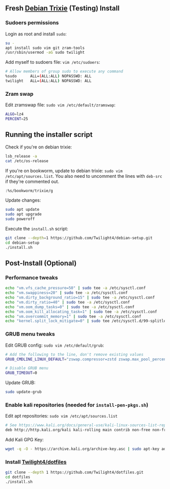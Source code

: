 ## Fresh [Debian Trixie](https://www.debian.org/devel/debian-installer/) (Testing) Install
### Sudoers permissions
Login as root and install `sudo`:
```bash
su -
apt install sudo vim git zram-tools
/usr/sbin/usermod -aG sudo twilight
```
Add myself to sudoers file: `vim /etc/sudoers`:
```bash
# Allow members of group sudo to execute any command
%sudo      ALL=(ALL:ALL) NOPASSWD: ALL
twilight   ALL=(ALL:ALL) NOPASSWD: ALL
```
### Zram swap
Edit zramswap file: `sudo vim /etc/default/zramswap`:
```bash
ALGO=lz4
PERCENT=25
```

## Running the installer script
Check if you're on debian trixie:
```bash
lsb_release -a
cat /etc/os-release
```
If you're on bookworm, update to debian trixie: `sudo vim /etc/apt/sources.list`.
You also need to uncomment the lines with `deb-src` if they're commented out.
```bash
:%s/bookworm/trixie/g
```
Update changes:
```bash
sudo apt update
sudo apt upgrade
sudo poweroff
```
Execute the `install.sh` script:
```bash
git clone --depth=1 https://github.com/Twilight4/debian-setup.git
cd debian-setup
./install.sh
```

## Post-Install (Optional)
### Performance tweaks
```bash
echo "vm.vfs_cache_pressure=50" | sudo tee -a /etc/sysctl.conf
echo "vm.swappiness=20" | sudo tee -a /etc/sysctl.conf
echo "vm.dirty_background_ratio=15" | sudo tee -a /etc/sysctl.conf
echo "vm.dirty_ratio=40" | sudo tee -a /etc/sysctl.conf
echo "vm.oom_dump_tasks=0" | sudo tee -a /etc/sysctl.conf
echo "vm.oom_kill_allocating_task=1" | sudo tee -a /etc/sysctl.conf
echo "vm.overcommit_memory=1" | sudo tee -a /etc/sysctl.conf
echo "kernel.split_lock_mitigate=0" | sudo tee /etc/sysctl.d/99-splitlock.conf
```

### GRUB menu tweaks
Edit GRUB config: `sudo vim /etc/default/grub`:
```bash
# Add the following to the line, don't remove existing values
GRUB_CMDLINE_LINUX_DEFAULT="zswap.compressor=zstd zswap.max_pool_percent=10 mitigations=off amd_pstate=active"

# Disable GRUB menu
GRUB_TIMEOUT=0
```
Update GRUB:
```bash
sudo update-grub
```

### Enable kali repositories (needed for `install-pen-pkgs.sh`)
Edit apt repositories: `sudo vim /etc/apt/sources.list`
```bash
# See https://www.kali.org/docs/general-use/kali-linux-sources-list-repositories/
deb http://http.kali.org/kali kali-rolling main contrib non-free non-free-firmware
```
Add Kali GPG Key:
```bash
wget -q -O - https://archive.kali.org/archive-key.asc | sudo apt-key add -
```

### Install [Twilight4/dotfiles](https://github.com/Twilight4/dotfiles)
```bash
git clone --depth 1 https://github.com/Twilight4/dotfiles.git
cd dotfiles
./install.sh
```

